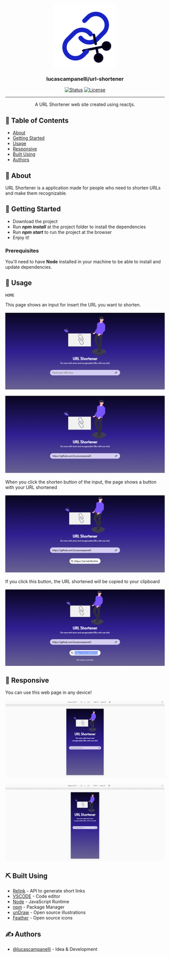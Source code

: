 <p align="center">
  <a href="" rel="noopener">
  <img width=200px height=200px src="https://github.com/lucascampanelli/url-shortener/blob/master/src/views/Illustrations/logo.svg?raw=true">
 </a>
</p>

<h3 align="center">lucascampanelli/url-shortener</h3>

<div align="center">

[![Status](https://img.shields.io/badge/status-inative-red.svg)]()
[![License](https://img.shields.io/badge/license-MIT-blue.svg)](/LICENSE)

</div>

---

<p align="center"> A URL Shortener web site created using reactjs.
    <br> 
</p>

## 📝 Table of Contents

- [About](#about)
- [Getting Started](#getting_started)
- [Usage](#usage)
- [Responsive](#responsive)
- [Built Using](#built_using)
- [Authors](#authors)

## 🧐 About <a name = "about"></a>

URL Shortener is a application made for people who need to shorten URLs and make them recognizable.

## 🏁 Getting Started <a name = "getting_started"></a>

<ul>
<li>Download the project</li>
<li>Run <b><i>npm install</i></b> at the project folder to install the dependencies</li>
<li>Run <b><i>npm start</i></b> to run the project at the browser</li>
<li>Enjoy it!</li>
</ul>

### Prerequisites

You'll need to have <b>Node</b> installed in your machine to be able to install and update dependencies.

## 🎈 Usage <a name="usage"></a>
```
HOME
```
This page shows an input for insert the URL you want to shorten.
<br>
<br>
 <img src="https://github.com/lucascampanelli/url-shortener/blob/master/src/views/Illustrations/Captura%20de%20Tela%20(13).png?raw=true">
 <br>
 <br>
 <img src="https://github.com/lucascampanelli/url-shortener/blob/master/src/views/Illustrations/Captura%20de%20Tela%20(14).png?raw=true">
 <br>
 <br>
When you click the shorten button of the input, the page shows a button with your URL shortened
<br>
<br>
<img src="https://github.com/lucascampanelli/url-shortener/blob/master/src/views/Illustrations/Captura%20de%20Tela%20(16).png?raw=true">
 <br>
 <br>
If you click this button, the URL shortened will be copied to your clipboard
<br>
<br>
<img src="https://github.com/lucascampanelli/url-shortener/blob/master/src/views/Illustrations/Captura%20de%20Tela%20(18).png?raw=true">

## 📱 Responsive <a name="responsive"></a>

You can use this web page in any device!
<br>
<br>
<img src="https://github.com/lucascampanelli/url-shortener/blob/master/src/views/Illustrations/Captura%20de%20Tela%20(19).png?raw=true">
<br>
<br>
<img src="https://github.com/lucascampanelli/url-shortener/blob/master/src/views/Illustrations/Captura%20de%20Tela%20(20).png?raw=true">
## ⛏️ Built Using <a name = "built_using"></a>

- [Relink](https://rel.ink/) - API to generate short links
- [VSCODE](https://code.visualstudio.com/) - Code editor
- [Node](https://nodejs.org/en/) - JavaScript Runtime
- [npm](https://www.npmjs.com/) - Package Manager
- [unDraw](https://undraw.co/) - Open source illustrations
- [Feather](https://feathericons.com/) - Open source icons

## ✍️ Authors <a name = "authors"></a>

- [@lucascampanelli](https://github.com/lucascampanelli) - Idea & Development
